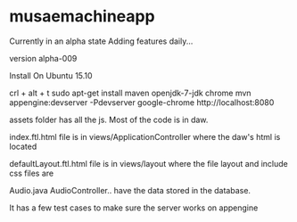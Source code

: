 # musaemachineapp
Currently in an alpha state
Adding features daily...

version alpha-009



Install On Ubuntu 15.10

crl + alt + t 
sudo apt-get install maven openjdk-7-jdk chrome
mvn appengine:devserver -Pdevserver
google-chrome http://localhost:8080

assets folder has all the js.  Most of the code is in daw.

index.ftl.html file is in views/ApplicationController
	where the daw's html is located

defaultLayout.ftl.html file is in views/layout
	where the file layout and include css files are

Audio.java AudioController.. have the data stored in the database.

It has a few test cases to make sure the server works on appengine
